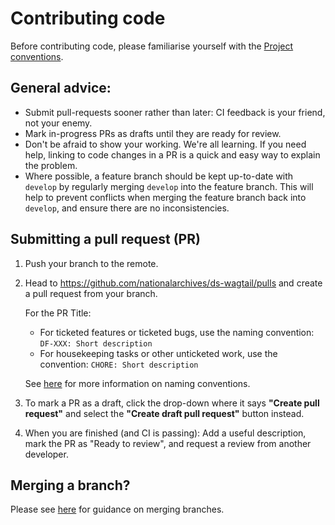 # Contributing code

Before contributing code, please familiarise yourself with the [Project conventions](project-conventions.md).

## General advice:

- Submit pull-requests sooner rather than later: CI feedback is your friend, not your enemy.
- Mark in-progress PRs as drafts until they are ready for review.
- Don't be afraid to show your working. We're all learning. If you need help, linking to code changes in a PR is a quick and easy way to explain the problem.
- Where possible, a feature branch should be kept up-to-date with `develop` by regularly merging `develop` into the feature branch. This will help to prevent conflicts when merging the feature branch back into `develop`, and ensure there are no inconsistencies.

## Submitting a pull request (PR)

1. Push your branch to the remote.
2. Head to https://github.com/nationalarchives/ds-wagtail/pulls and create a pull request from your branch.

   For the PR Title:

   - For ticketed features or ticketed bugs, use the naming convention: `DF-XXX: Short description`
   - For housekeeping tasks or other unticketed work, use the convention: `CHORE: Short description`

   See [here](project-conventions.md#naming-pull-requests) for more information on naming conventions.

3. To mark a PR as a draft, click the drop-down where it says **"Create pull request"** and select the **"Create draft pull request"** button instead.
4. When you are finished (and CI is passing): Add a useful description, mark the PR as "Ready to review", and request a review from another developer.

## Merging a branch?

Please see [here](project-conventions.md#merging-branches) for guidance on merging branches.
